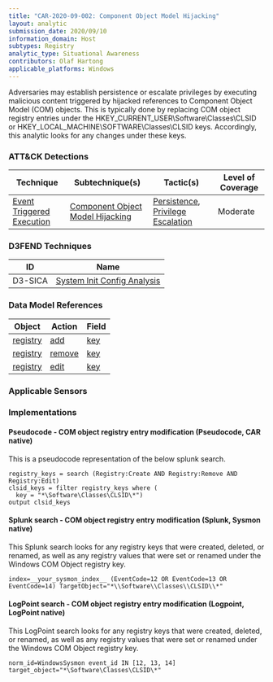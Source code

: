 ```yaml
---
title: "CAR-2020-09-002: Component Object Model Hijacking"
layout: analytic
submission_date: 2020/09/10
information_domain: Host
subtypes: Registry
analytic_type: Situational Awareness
contributors: Olaf Hartong
applicable_platforms: Windows
---
```


Adversaries may establish persistence or escalate privileges by executing malicious content triggered by hijacked references to Component Object Model (COM) objects. This is typically done by replacing COM object registry entries under the HKEY_CURRENT_USER\Software\Classes\CLSID or HKEY_LOCAL_MACHINE\SOFTWARE\Classes\CLSID keys. Accordingly, this analytic looks for any changes under these keys. 


### ATT&CK Detections

|Technique|Subtechnique(s)|Tactic(s)|Level of Coverage|
|---|---|---|---|
|[Event Triggered Execution](https://attack.mitre.org/techniques/T1546/)|[Component Object Model Hijacking](https://attack.mitre.org/techniques/T1546/015/)|[Persistence](https://attack.mitre.org/tactics/TA0003/), [Privilege Escalation](https://attack.mitre.org/tactics/TA0004/)|Moderate|


### D3FEND Techniques

|ID|Name|
|---|---| 
|D3-SICA | [System Init Config Analysis](https://d3fend.mitre.org/technique/d3f:SystemInitConfigAnalysis)| 



### Data Model References

|Object|Action|Field|
|---|---|---|
|[registry](/data_model/registry) | [add](/data_model/registry#add) | [key](/data_model/registry#key) |
|[registry](/data_model/registry) | [remove](/data_model/registry#remove) | [key](/data_model/registry#key) |
|[registry](/data_model/registry) | [edit](/data_model/registry#edit) | [key](/data_model/registry#key) |



### Applicable Sensors


### Implementations

#### Pseudocode - COM object registry entry modification (Pseudocode, CAR native)


This is a pseudocode representation of the below splunk search.


```
registry_keys = search (Registry:Create AND Registry:Remove AND Registry:Edit) 
clsid_keys = filter registry_keys where (
  key = "*\Software\Classes\CLSID\*")
output clsid_keys
```


#### Splunk search - COM object registry entry modification (Splunk, Sysmon native)


This Splunk search looks for any registry keys that were created, deleted, or renamed, as well as any registry values that were set or renamed under the Windows COM Object registry key.


```
index=__your_sysmon_index__ (EventCode=12 OR EventCode=13 OR EventCode=14) TargetObject="*\\Software\\Classes\\CLSID\\*"
```


#### LogPoint search - COM object registry entry modification (Logpoint, LogPoint native)


This LogPoint search looks for any registry keys that were created, deleted, or renamed, as well as any registry values that were set or renamed under the Windows COM Object registry key.


```
norm_id=WindowsSysmon event_id IN [12, 13, 14] target_object="*\Software\Classes\CLSID\*"
```




